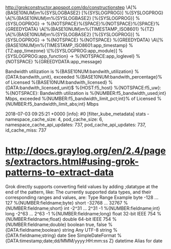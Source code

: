http://grokconstructor.appspot.com/do/constructionstep
\A\[%{BASE10NUM}m%{SYSLOGBASE2} \[%{SYSLOGPROG}] %{SYSLOGPROG}
\A\[%{BASE10NUM}m%{SYSLOGBASE2} \[%{SYSLOGPROG}] %{SYSLOGPROG} -> %{NOTSPACE}%{SPACE}%{NOTSPACE}%{SPACE}%{GREEDYDATA}
\A\[%{BASE10NUM}m%{TIMESTAMP_ISO8601} %{TZ} \A\[%{BASE10NUM}m%{SYSLOGBASE2} \[%{SYSLOGPROG}] %{SYSLOGPROG} -> %{NOTSPACE} %{NOTSPACE} %{GREEDYDATA}
\\A\\[%{BASE10NUM}m%{TIMESTAMP_ISO8601:app_timestamp} %{TZ:app_timezone} \\[%{SYSLOGPROG:app_module}] %{SYSLOGPROG:app_function} -> %{NOTSPACE:app_loglevel} %{NOTSPACE} %{GREEDYDATA:app_message}

Bandwidth utilization is %{BASE10NUM:bandwith_utilization} %{DATA:bandwith_unit}, exceeded %{BASE10NUM:bandwith_percentage}% of Licensed %{BASE10NUM:bandwith_licensed} %{DATA:bandwith_licensed_unit}$
%{HOST:f5_host} %{NOTSPACE:f5_uw}: %{NOTSPACE}: Bandwidth utilization is %{NUMBER:f5_bandwidth_used;int} Mbps, exceeded %{NUMBER:f5_bandwidth_limit_pct;int}% of Licensed %{NUMBER:f5_bandwidth_limit_abs;int} Mbps

2018-07-03 09:25:21 +0000 [info]: #0 [filter_kube_metadata] stats - namespace_cache_size: 4, pod_cache_size: 6, namespace_cache_api_updates: 737, pod_cache_api_updates: 737, id_cache_miss: 737


# http://docs.graylog.org/en/2.4/pages/extractors.html#using-grok-patterns-to-extract-data
Grok directly supports converting field values by adding ;datatype at the end of the pattern, like:
The currently supported data types, and their corresponding ranges and values, are:
Type     Range                Example
byte     -128 ... 127         %{NUMBER:fieldname;byte}
short    -32768 ... 32767     %{NUMBER:fieldname;short}
int      -2^31 ... 2^31 -1    %{NUMBER:fieldname;int}
long     -2^63 ... 2^63 -1    %{NUMBER:fieldname;long}
float    32-bit IEEE 754      %{NUMBER:fieldname;float}
double   64-bit IEEE 754      %{NUMBER:fieldname;double}
boolean  true, false          %{DATA:fieldname;boolean}
string   Any UTF-8 string     %{DATA:fieldname;string}
date     See SimpleDateFormat %{DATA:timestamp;date;dd/MMM/yyyy:HH:mm:ss Z}
datetime Alias for date
